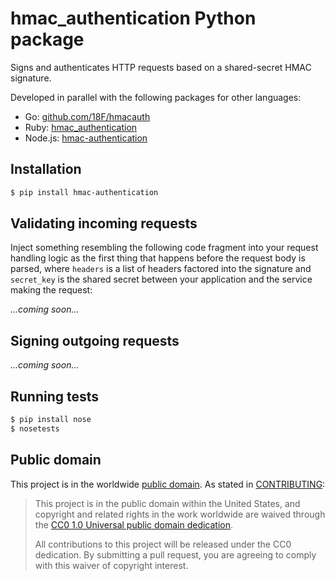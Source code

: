 # hmac_authentication Python package

Signs and authenticates HTTP requests based on a shared-secret HMAC signature.

Developed in parallel with the following packages for other languages:
- Go: [github.com/18F/hmacauth](https://github.com/18F/hmacauth/)
- Ruby: [hmac_authentication](https://rubygems.org/gems/hmac_authentication)
- Node.js: [hmac-authentication](https://www.npmjs.com/package/hmac-authentication)

## Installation

```sh
$ pip install hmac-authentication
```

## Validating incoming requests

Inject something resembling the following code fragment into your request
handling logic as the first thing that happens before the request body is
parsed, where `headers` is a list of headers factored into the signature and
`secret_key` is the shared secret between your application and the service
making the request:

_...coming soon..._

## Signing outgoing requests

_...coming soon..._

## Running tests

```sh
$ pip install nose
$ nosetests
```

## Public domain

This project is in the worldwide [public domain](LICENSE.md). As stated in [CONTRIBUTING](CONTRIBUTING.md):

> This project is in the public domain within the United States, and copyright and related rights in the work worldwide are waived through the [CC0 1.0 Universal public domain dedication](https://creativecommons.org/publicdomain/zero/1.0/).
>
> All contributions to this project will be released under the CC0
>dedication. By submitting a pull request, you are agreeing to comply
>with this waiver of copyright interest.
